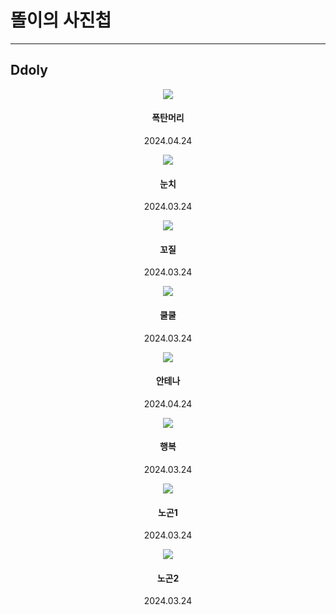 <!DOCTYPE html>
<html lang="kr">
<head><title> Home - 똘이의 사진첩</title></head>
<meta charset="utf-8">
<link href="picsize.css" rel="stylesheet">
<body>
    <h1>똘이의 사진첩</h1>
    <hr>
    <div class="selection">
        <h2>Ddoly</h2>
        <div class="gallery-container" style="text-align: center; margin: 0%;">
            <div class="picture-card">
                <img src="https://github.com/DavJang/ddolPic/blob/main/KakaoTalk_20240325_001159335_01.jpg?raw=true">
                <h4>폭탄머리</h4>
                <p>2024.04.24</p>
            </div>
            <div class="picture-card">
                <img src="https://github.com/DavJang/ddolPic/blob/main/KakaoTalk_20240325_001159335_02.jpg?raw=true">
                <h4>눈치</h4>
                <p>2024.03.24</p>
            </div>
            <div class="picture-card">
                 <img src="https://github.com/DavJang/ddolPic/blob/main/KakaoTalk_20240325_001159335_03.jpg?raw=true">
                <h4>꼬질</h4>
                <p>2024.03.24</p>
            </div>
            <div class="picture-card">
                <img src="https://github.com/DavJang/ddolPic/blob/main/KakaoTalk_20240325_001159335_04.jpg?raw=true"> 
                <h4>쿨쿨</h4>
                <p>2024.03.24</p>
            </div>
        </div>
    <div style="text-align: center; margin: 0%;">
        <div class="gallery-container" style="text-align: center; margin: 0%;">
            <div class="picture-card">
                <img src="https://github.com/DavJang/ddolPic/blob/main/KakaoTalk_20240325_001159335_05.jpg?raw=true">
                <h4>안테나</h4>
                <p>2024.04.24</p>
            </div>
            <div class="picture-card">
                <img src="https://github.com/DavJang/ddolPic/blob/main/KakaoTalk_20240325_001159335_06.jpg?raw=true">
                <h4>행복</h4>
                <p>2024.03.24</p>
            </div>
            <div class="picture-card">
                 <img src="https://github.com/DavJang/ddolPic/blob/main/KakaoTalk_20240325_001159335_07.jpg?raw=true">
                <h4>노곤1</h4>
                <p>2024.03.24</p>
            </div>
            <div class="picture-card">
                <img src="https://github.com/DavJang/ddolPic/blob/main/KakaoTalk_20240325_001159335.jpg?raw=true"> 
                <h4>노곤2</h4>
                <p>2024.03.24</p>
            </div>
        </div>
</body>

</html>
